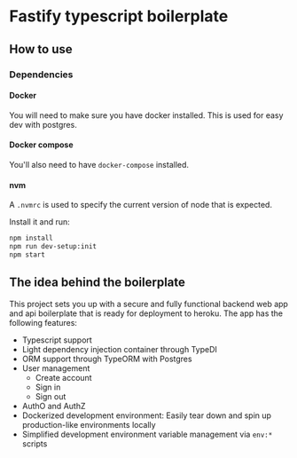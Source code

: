 # Fastify typescript boilerplate

## How to use

### Dependencies

#### Docker

You will need to make sure you have docker installed. This is used for easy dev with postgres.

#### Docker compose

You'll also need to have `docker-compose` installed.

#### nvm

A `.nvmrc` is used to specify the current version of node that is expected.

Install it and run:

```bash
npm install
npm run dev-setup:init
npm start
```

## The idea behind the boilerplate 

This project sets you up with a secure and fully functional backend web app and api boilerplate that is ready for deployment
to heroku. The app has the following features:

- Typescript support
- Light dependency injection container through TypeDI
- ORM support through TypeORM with Postgres
- User management
    - Create account
    - Sign in
    - Sign out
- AuthO and AuthZ
- Dockerized development environment: Easily tear down and spin up production-like environments locally
- Simplified development environment variable management via `env:*` scripts

